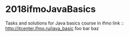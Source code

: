 # 2018ifmoJavaBasics
Tasks and solutions for Java basics course in ifmo link :: http://itcenter.ifmo.ru/java_basic
foo bar baz
